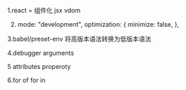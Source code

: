 1.react = 组件化 jsx vdom

2. mode: "development",
   optimization: {
   minimize: false,
   },

3.babel/preset-env 将高版本语法转换为低版本语法

4.debugger arguments

5 attributes properoty

6.for of for in
